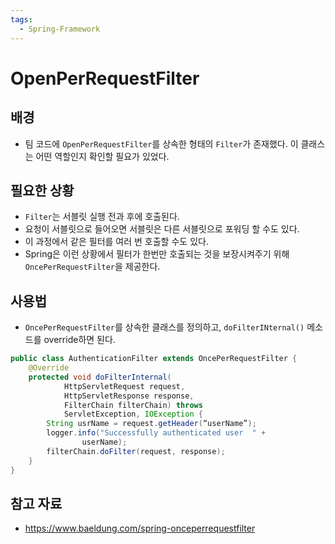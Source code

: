 ```yaml
---
tags:
  - Spring-Framework
---
```

# OpenPerRequestFilter

## 배경

- 팀 코드에 `OpenPerRequestFilter`를 상속한 형태의 `Filter`가 존재했다. 이 클래스는 어떤 역할인지 확인할 필요가 있었다.

## 필요한 상황

- `Filter`는 서블릿 실행 전과 후에 호출된다.
- 요청이 서블릿으로 들어오면 서블릿은 다른 서블릿으로 포워딩 할 수도 있다.
- 이 과정에서 같은 필터를 여러 번 호출할 수도 있다.
- Spring은 이런 상황에서 필터가 한번만 호출되는 것을 보장시켜주기 위해 `OncePerRequestFilter`을 제공한다.

## 사용법

- `OncePerRequestFilter`를 상속한 클래스를 정의하고, `doFilterINternal()` 메소드를 override하면 된다.

```java
public class AuthenticationFilter extends OncePerRequestFilter {
    @Override
    protected void doFilterInternal(
            HttpServletRequest request,
            HttpServletResponse response,
            FilterChain filterChain) throws
            ServletException, IOException {
        String usrName = request.getHeader(“userName”);
        logger.info("Successfully authenticated user  " +
                userName);
        filterChain.doFilter(request, response);
    }
}
```

## 참고 자료

- https://www.baeldung.com/spring-onceperrequestfilter
